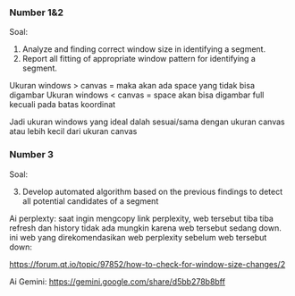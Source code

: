 ### Number 1&2
Soal:

1. Analyze and finding correct window size in identifying a segment.
2. Report all fitting of appropriate window pattern for identifying a segment.

Ukuran windows > canvas = maka akan ada space yang tidak bisa digambar
Ukuran windows < canvas = space akan bisa digambar full kecuali pada batas koordinat

Jadi ukuran windows yang ideal dalah sesuai/sama dengan ukuran canvas
atau lebih kecil dari ukuran canvas


### Number 3
Soal:

3. Develop automated algorithm based on the previous findings to detect all potential candidates
of a segment

Ai perplexty: 
saat ingin mengcopy link perplexity, web tersebut tiba tiba refresh dan history tidak ada
mungkin karena web tersebut sedang down. ini web yang direkomendasikan web perplexity sebelum web tersebut down:

https://forum.qt.io/topic/97852/how-to-check-for-window-size-changes/2

Ai Gemini:
https://gemini.google.com/share/d5bb278b8bff
